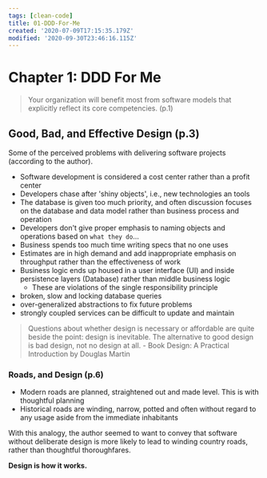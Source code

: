 ```yaml
---
tags: [clean-code]
title: 01-DDD-For-Me
created: '2020-07-09T17:15:35.179Z'
modified: '2020-09-30T23:46:16.115Z'
---
```


# Chapter 1: DDD For Me

> Your organization will benefit most from software models that explicitly reflect its core competencies. (p.1)

## Good, Bad, and Effective Design (p.3)

Some of the perceived problems with delivering software projects (according to the author).

- Software development is considered a cost center rather than a profit center
- Developers chase after 'shiny objects', i.e., new technologies an tools
- The database is given too much priority, and often discussion focuses on the database and data model rather than business process and operation
- Developers don't give proper emphasis to naming objects and operations based on `what they do`...
- Business spends too much time writing specs that no one uses
- Estimates are in high demand and add inappropriate emphasis on throughput rather than the effectiveness of work
- Business logic ends up housed in a user interface (UI) and inside persistence layers (Database) rather than middle business logic 
    - These are violations of the single responsibility principle
- broken, slow and locking database queries
- over-generalized abstractions to fix future problems
- strongly coupled services can be difficult to update and maintain

> Questions about whether design is necessary or affordable are quite beside the point: design is inevitable.  The alternative to good design is bad design, not no design at all.  - Book Design: A Practical Introduction by Douglas Martin

### Roads, and Design (p.6)

- Modern roads are planned, straightened out and made level.  This is with thoughtful planning
- Historical roads are winding, narrow, potted and often without regard to any usage aside from the immediate inhabitants

With this analogy, the author seemed to want to convey that software without deliberate design is more likely to lead to winding country roads, rather than thoughtful thoroughfares.

**Design is how it works.**

